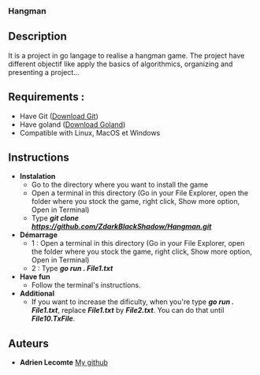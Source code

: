 ### Hangman

## Description
It is a project in go langage to realise a hangman game. The project have different objectif like apply the basics of algorithmics, organizing and presenting a project...

## Requirements : 
- Have Git ([Download Git](https://git-scm.com/downloads))
- Have goland ([Download Goland](https://go.dev/dl))
- Compatible with Linux, MacOS et Windows

## Instructions
- **Instalation**
    - Go to the directory where you want to install the game
    - Open a terminal in this directory (Go in your File Explorer, open the folder where you stock the game, right click, Show more option, Open in Terminal)
    - Type **_git clone https://github.com/ZdarkBlackShadow/Hangman.git_**
- **Démarrage**
    - 1 : Open a terminal in this directory (Go in your File Explorer, open the folder where you stock the game, right click, Show more option, Open in Terminal)
    - 2 : Type **_go run . File1.txt_**
- **Have fun**
    - Follow the terminal's instructions.
- **Additional**
    - If you want to increase the dificulty, when you're type **_go run . File1.txt_**, replace **_File1.txt_** by **_File2.txt_**. You can do that until **_File10.TxFile_**.
## Auteurs
- **Adrien Lecomte** [My github](https://github.com/ZdarkBlackShadow)